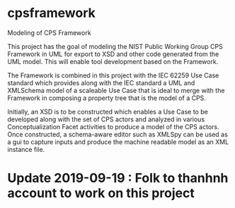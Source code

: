 # cpsframework
Modeling of CPS Framework

This project has the goal of modeling the NIST Public Working Group CPS Framework in UML for export to XSD and other code generated from the UML model. This will enable tool development based on the Framework.

The Framework is combined in this project with the IEC 62259 Use Case standard which provides along with the IEC standard a UML and XMLSchema model of a scaleable Use Case that is ideal to merge with the Framework in composing a property tree that is the model of a CPS.

Initially, an XSD is to be constructed which enables a Use Case to be developed along with the set of CPS actors and analyzed in various Conceptualization Facet activities to produce a model of the CPS actors. Once constructed, a schema-aware editor such as XMLSpy can be used as a gui to capture inputs and produce the machine readable model as an XML instance file.

# Update 2019-09-19 : Folk to thanhnh account to work on this project
